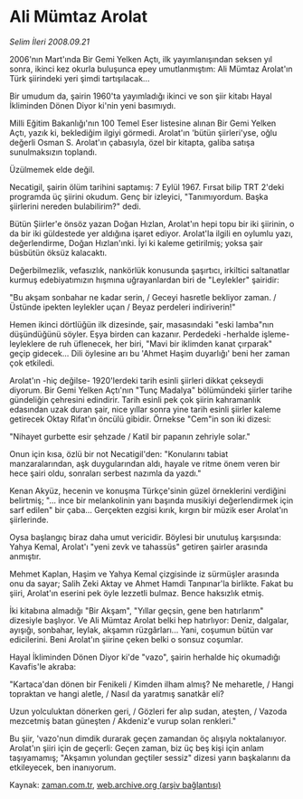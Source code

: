 # Ali Mümtaz Arolat

*Selim İleri 2008.09.21*

<tr><td class="metin" colspan="2" style="padding-top: 20px; padding-left: 5px; padding-right: 10px;">2006'nın Mart'ında Bir Gemi Yelken Açtı, ilk yayımlanışından seksen yıl sonra, ikinci kez okurla  buluşunca epey umutlanmıştım: Ali Mümtaz Arolat'ın Türk şiirindeki yeri şimdi tartışılacak...</td></tr><tr><td class="metin" colspan="2" style="padding-top: 20px; padding-left: 5px; padding-right: 10px;"><p>Bir umudum da, şairin 1960'ta yayımladığı ikinci ve son şiir kitabı Hayal İkliminden Dönen Diyor ki'nin yeni basımıydı.
<p> Milli Eğitim Bakanlığı'nın 100 Temel Eser listesine alınan Bir Gemi Yelken Açtı, yazık ki, beklediğim ilgiyi görmedi. Arolat'ın 'bütün şiirleri'yse, oğlu değerli Osman S. Arolat'ın çabasıyla, özel bir kitapta, galiba satışa sunulmaksızın toplandı.
<p> Üzülmemek elde değil.
<p> Necatigil, şairin ölüm tarihini saptamış: 7 Eylül 1967. Fırsat bilip TRT 2'deki programda üç şiirini okudum. Genç bir izleyici, "Tanımıyordum. Başka şiirlerini nereden bulabilirim?" dedi.
<p> Bütün Şiirler'e önsöz yazan Doğan Hızlan, Arolat'ın hepi topu bir iki şiirinin, o da bir iki güldestede yer aldığına işaret ediyor. Arolat'la ilgili en oylumlu yazı, değerlendirme, Doğan Hızlan'ınki. İyi ki kaleme getirilmiş; yoksa şair büsbütün öksüz kalacaktı.
<p> Değerbilmezlik, vefasızlık, nankörlük konusunda şaşırtıcı, irkiltici saltanatlar kurmuş edebiyatımızın hışmına uğrayanlardan biri de "Leylekler" şairidir:
<p> "Bu akşam sonbahar ne kadar serin, / Geceyi hasretle bekliyor zaman. / Üstünde ipekten leylekler uçan / Beyaz perdeleri indiriverin!"
<p> Hemen ikinci dörtlüğün ilk dizesinde, şair, masasındaki "eski lamba"nın düşündüğünü söyler. Eşya birden can kazanır. Perdedeki -herhalde işleme- leyleklere de ruh üflenecek, her biri, "Mavi bir iklimden kanat çırparak" geçip gidecek... Dili öylesine arı bu 'Ahmet Haşim duyarlığı' beni her zaman çok etkiledi.
<p> Arolat'ın -hiç değilse- 1920'lerdeki tarih esinli şiirleri dikkat çekseydi diyorum. Bir Gemi Yelken Açtı'nın "Tunç Madalya" bölümündeki şiirler tarihe gündeliğin çehresini edindirir. Tarih esinli pek çok şiirin kahramanlık edasından uzak duran şair, nice yıllar sonra yine tarih esinli şiirler kaleme getirecek Oktay Rifat'ın öncülü gibidir. Örnekse "Cem"in son iki dizesi:
<p> "Nihayet gurbette esir şehzade / Katil bir papanın zehriyle solar."
<p> Onun için kısa, özlü bir not Necatigil'den: "Konularını tabiat manzaralarından, aşk duygularından aldı, hayale ve ritme önem veren bir hece şairi oldu, sonraları serbest nazımla da yazdı." 
<p> Kenan Akyüz, hecenin ve konuşma Türkçe'sinin güzel örneklerini verdiğini belirtmiş; "... ince bir melankolinin yanı başında musikiyi değerlendirmek için sarf edilen" bir çaba... Gerçekten ezgisi kırık, kırgın bir müzik eser Arolat'ın şiirlerinde.
<p> Oysa başlangıç biraz daha umut vericidir. Böylesi bir unutuluş karşısında: Yahya Kemal, Arolat'ı "yeni zevk ve tahassüs" getiren şairler arasında anmıştır.
<p> Mehmet Kaplan, Haşim ve Yahya Kemal çizgisinde iz sürmüşler arasında onu da sayar; Salih Zeki Aktay ve Ahmet Hamdi Tanpınar'la birlikte. Fakat bu şiiri, Arolat'ın eserini pek öyle lezzetli bulmaz. Bence haksızlık etmiş.
<p> İki kitabına almadığı "Bir Akşam", "Yıllar geçsin, gene ben hatırlarım" dizesiyle başlıyor. Ve Ali Mümtaz Arolat belki hep hatırlıyor: Deniz, dalgalar, ayışığı, sonbahar, leylak, akşamın rüzgârları... Yani, coşumun bütün var edicilerini. Beni Arolat'ın şiirine çeken belki o sonsuz coşumlar.
<p> Hayal İkliminden Dönen Diyor ki'de "vazo", şairin herhalde hiç okumadığı Kavafis'le akraba:
<p> "Kartaca'dan dönen bir Fenikeli / Kimden ilham almış? Ne meharetle, / Hangi topraktan ve hangi aletle, / Nasıl da yaratmış sanatkâr eli?
<p> Uzun yolculuktan dönerken geri, / Gözleri fer alıp sudan, ateşten, / Vazoda mezcetmiş batan güneşten / Akdeniz'e vurup solan renkleri."
<p> Bu şiir, 'vazo'nun dimdik durarak geçen zamandan öç alışıyla noktalanıyor. Arolat'ın şiiri için de geçerli: Geçen zaman, biz üç beş kişi için anlam taşıyamamış; "Akşamın yolundan geçtiler sessiz" dizesi yarın başkalarını da etkileyecek, ben inanıyorum. <br/></p></p></p></p></p></p></p></p></p></p></p></p></p></p></p></p></p></p></p></td></tr>

Kaynak: [zaman.com.tr](http://zaman.com.tr/yazar.do?yazino=740739), [web.archive.org (arşiv bağlantısı)](http://web.archive.org/web/20081001182128/http://www.zaman.com.tr:80/yazar.do?yazino=740739)
